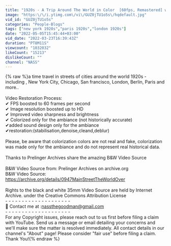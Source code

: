 ```yaml
---
title: "1920s - A Trip Around The World in Color  [60fps, Remastered] w\/added sound"
image: "https:\/\/i.ytimg.com\/vi\/GUZ0jTU1o5s\/hqdefault.jpg"
vid_id: "GUZ0jTU1o5s"
categories: "People-Blogs"
tags: ["new york 1920s","paris 1920s","london 1920s"]
date: "2022-05-05T15:45:44+03:00"
vid_date: "2022-03-23T16:39:43Z"
duration: "PT8M11S"
viewcount: "1032032"
likeCount: "15213"
dislikeCount: ""
channel: "NASS"
---
```

{% raw %}a time travel  in streets of cities around the world 1920s - including , New York City, Chicago, San francisco, London, Berlin, Paris and more..<br /><br />Video Restoration Process:<br />✔ FPS boosted to 60 frames per second <br />✔ Image resolution boosted up to HD <br />✔ Improved video sharpness and brightness <br />✔ Colorized only for the ambiance (not historically accurate)<br />✔added sound design only for the ambiance<br />✔restoration:(stabilisation,denoise,cleand,deblur) <br /><br />Please, be aware that colorization colors are not real and fake, colorization was made only for the ambiance and do not represent real historical data.<br /><br />Thanks to Prelinger Archives share the amazing B&amp;W Video Source<br /><br />B&amp;W Video Source from: Prelinger Archives on archive.org<br />B&amp;W Video Source: <a rel="nofollow" target="blank" href="https://archive.org/details/0947MainStreetTheWorldOver">https://archive.org/details/0947MainStreetTheWorldOver</a><br /><br />Rights to the black and white 35mm Video Source are held by Internet Archive. under the Creative Commons Attribution License<br />- - - - - - - - - - - - - - - - - - - -<br />📨 Contact me at :nassthegoodman@gmail.com<br />- - - - - - - - - - - - - - - - - - - -<br />For any Copyright issues, please reach out to us first before filing a claim with YouTube. Send us a message or email detailing your concerns and we'll make sure the matter is resolved immediately. All contact details in our channel's &quot;About&quot; page! Please consider &quot;fair use&quot; before filing a claim. Thank You!{% endraw %}
